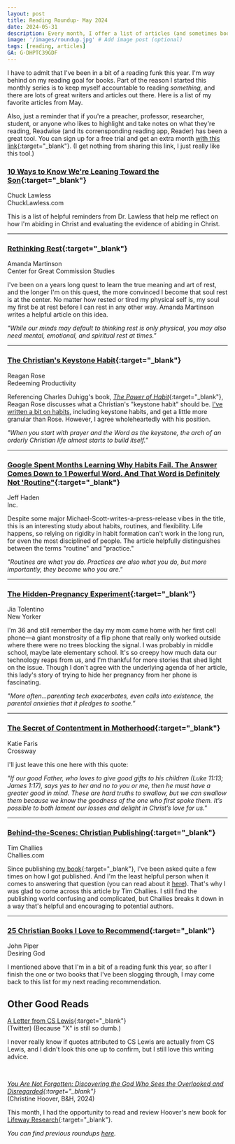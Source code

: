 ```yaml
---
layout: post
title: Reading Roundup- May 2024
date: 2024-05-31
description: Every month, I offer a list of articles (and sometimes books) that I believe are worthwhile reads.
image: '/images/roundup.jpg' # Add image post (optional)
tags: [reading, articles]
GA: G-DHPTC39GDF
---
```


I have to admit that I've been in a bit of a reading funk this year. I'm way behind on my reading goal for books. Part of the reason I started this monthly series is to keep myself accountable to reading *something,* and there are lots of great writers and articles out there. Here is a list of my favorite articles from May.

Also, just a reminder that if you're a preacher, professor, researcher, student, or anyone who likes to highlight and take notes on what they're reading, Readwise (and its corrensponding reading app, Reader) has been a great tool. You can sign up for a free trial and get an extra month [with this link](https://readwise.io/i/meredith89){:target="_blank"}. (I get nothing from sharing this link, I just really like this tool.)

### [10 Ways to Know We're Leaning Toward the Son](https://chucklawless.com/2024/05/10-ways-to-know-were-leaning-toward-the-son/){:target="_blank"}
Chuck Lawless
<br>ChuckLawless.com

This is a list of helpful reminders from Dr. Lawless that help me reflect on how I'm abiding in Christ and evaluating the evidence of abiding in Christ.

---
### [Rethinking Rest](https://www.thecgcs.org/resources/post/rethinking-rest/){:target="_blank"}
Amanda Martinson
<br>Center for Great Commission Studies

I've been on a years long quest to learn the true meaning and art of rest, and the longer I'm on this quest, the more convinced I become that soul rest is at the center. No matter how rested or tired my physical self is, my soul my first be at rest before I can rest in any other way. Amanda Martinson writes a helpful article on this idea. 

*"While our minds may default to thinking rest is only physical, you may also need mental, emotional, and spiritual rest at times."*

---
### [The Christian's Keystone Habit](https://redeemingproductivity.com/the-christians-keystone-habit/){:target="_blank"}
Reagan Rose
<br>Redeeming Productivity

Referencing Charles Duhigg's book, [*The Power of Habit*](https://amzn.to/4bHTpCW){:target="_blank"}, Reagan Rose discusses what a Christian's "keystone habit" should be. [I've written a bit on habits](https://www.meredithcook.net/how-we-spend-our-days), including keystone habits, and get a little more granular than Rose. However, I agree wholeheartedly with his position. 

*"When you start with prayer and the Word as the keystone, the arch of an orderly Christian life almost starts to build itself."*

---
### [Google Spent Months Learning Why Habits Fail. The Answer Comes Down to 1 Powerful Word. And That Word is Definitely Not 'Routine"](https://www.inc.com/jeff-haden/google-spent-months-learning-why-habits-fail-answer-often-comes-down-to-1-powerful-word.html?utm_source=pocket-newtab-en-us){:target="_blank"}
Jeff Haden
<br>Inc.

Despite some major Michael-Scott-writes-a-press-release vibes in the title, this is an interesting study about habits, routines, and flexibility. Life happens, so relying on rigidity in habit formation can't work in the long run, for even the most disciplined of people. The article helpfully distinguishes between the terms "routine" and "practice." 

*"Routines are what you do. Practices are also what you do, but more importantly, they become who you are."*

---
### [The Hidden-Pregnancy Experiment](https://www.newyorker.com/culture/the-weekend-essay/the-hidden-pregnancy-experiment?utm_source=nl&utm_brand=tny&utm_mailing=TNY_Daily_050424&utm_campaign=aud-dev&utm_medium=email&utm_term=tny_daily_digest&bxid=5c69f9b940f86630da7276af&cndid=56456117&hasha=cee6f9685e7ca7d23b1f7ecb4e23d815&hashb=779a3f57a8168739dc06d47f44f83200f02792cb&hashc=1eee2545632281ae094f0d7d690aa50fc6914302bdf16f01899cef22919df435&esrc=bounceX&mbid=CRMNYR012019){:target="_blank"}
Jia Tolentino
<br>New Yorker

I'm 36 and still remember the day my mom came home with her first cell phone—a giant monstrosity of a flip phone that really only worked outside where there were no trees blocking the signal. I was probably in middle school, maybe late elementary school. It's so creepy how much data our technology reaps from us, and I'm thankful for more stories that shed light on the issue. Though I don't agree with the underlying agenda of her article, this lady's story of trying to hide her pregnancy from her phone is fascinating. 

*"More often...parenting tech exacerbates, even calls into existence, the parental anxieties that it pledges to soothe.”*

---
### [The Secret of Contentment in Motherhood](https://www.crossway.org/articles/the-secret-of-contentment-in-motherhood/){:target="_blank"}
Katie Faris
<br>Crossway

I'll just leave this one here with this quote:

*"If our good Father, who loves to give good gifts to his children (Luke 11:13; James 1:17), says yes to her and no to you or me, then he must have a greater good in mind. These are hard truths to swallow, but we can swallow them because we know the goodness of the one who first spoke them. It’s possible to both lament our losses and delight in Christ’s love for us."*

---
### [Behind-the-Scenes: Christian Publishing](https://www.challies.com/articles/behind-the-scenes-publishing/){:target="_blank"}
Tim Challies
<br>Challies.com

Since publishing [my book](https://amzn.to/3KpI5iN){:target="_blank"}, I've been asked quite a few times on how I got published. And I'm the least helpful person when it comes to answering that question (you can read about it [here](https://www.meredithcook.net/writing-a-children-book)). That's why I was glad to come across this article by Tim Challies. I still find the publishing world confusing and complicated, but Challies breaks it down in a way that's helpful and encouraging to potential authors. 

---
### [25 Christian Books I Love to Recommend](https://www.desiringgod.org/articles/25-christian-books-i-love-to-recommend){:target="_blank"}
John Piper
<br>Desiring God

I mentioned above that I'm in a bit of a reading funk this year, so after I finish the one or two books that I've been slogging through, I may come back to this list for my next reading recommendation. 

## Other Good Reads

[A Letter from CS Lewis](https://x.com/nathanbaugh27/status/1793313002910798170){:target="_blank"}
<br>(Twitter) (Because "X" is still so dumb.)

I never really know if quotes attributed to CS Lewis are actually from CS Lewis, and I didn't look this one up to confirm, but I still love this writing advice. 

<br>

*[You Are Not Forgotten: Discovering the God Who Sees the Overlooked and Disregarded](https://amzn.to/3wY3jBh){:target="_blank"}*
<br>(Christine Hoover, B&H, 2024)

This month, I had the opportunity to read and review Hoover's new book for [Lifeway Research](https://research.lifeway.com/2024/05/31/navigating-seasons-of-feeling-unseen/){:target="_blank"}.
<br>

*You can find previous roundups [here](https://www.meredithcook.net/tags/#articles).*
